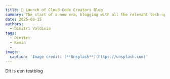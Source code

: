```yaml
---
title: 🚀 Launch of Cloud Code Creators Blog
summary: The start of a new era, blogging with all the relevant tech-updates and automation!
date: 2025-08-15
authors:
  - Dimitri Valdivia
tags:
  - Dimitri
  - Kevin 
  - 
image:
  caption: 'Image credit: [**Unsplash**](https://unsplash.com)'
---
```


Dit is een testblog